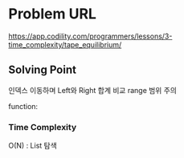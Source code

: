 # Problem URL
https://app.codility.com/programmers/lessons/3-time_complexity/tape_equilibrium/

## Solving Point 

인덱스 이동하며 Left와 Right 합계 비교
range 범위 주의

function:
    

### Time Complexity
O(N) : List 탐색
